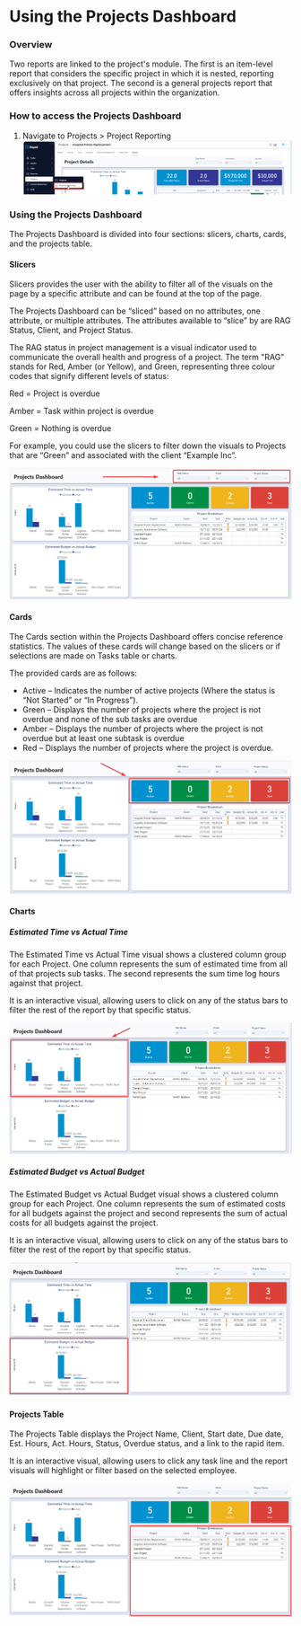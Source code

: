 # Using the Projects Dashboard

### Overview

Two reports are linked to the project's module. The first is an item-level report that considers the specific project in which it is nested, reporting exclusively on that project. The second is a general projects report that offers insights across all projects within the organization.

### How to access the Projects Dashboard

1. Navigate to Projects &gt; Project Reporting  
   ![Side bar navigate to projects dashboard](<Side bar navigate to projects dashboard.png>)

### Using the Projects Dashboard

The Projects Dashboard is divided into four sections: slicers, charts, cards, and the projects table.

#### Slicers

Slicers provides the user with the ability to filter all of the visuals on the page by a specific attribute and can be found at the top of the page.

The Projects Dashboard can be “sliced” based on no attributes, one attribute, or multiple attributes. The attributes available to “slice” by are RAG Status, Client, and Project Status.

The RAG status in project management is a visual indicator used to communicate the overall health and progress of a project. The term "RAG" stands for Red, Amber (or Yellow), and Green, representing three colour codes that signify different levels of status:

Red = Project is overdue

Amber = Task within project is overdue

Green = Nothing is overdue

For example, you could use the slicers to filter down the visuals to Projects that are “Green” and associated with the client “Example Inc”.

![Projects dashboard slicers highlighted](<Projects dashboard slicers highlighted.png>)

#### Cards

The Cards section within the Projects Dashboard offers concise reference statistics. The values of these cards will change based on the slicers or if selections are made on Tasks table or charts.

The provided cards are as follows:

- Active – Indicates the number of active projects (Where the status is “Not Started” or “In Progress”).
- Green – Displays the number of projects where the project is not overdue and none of the sub tasks are overdue
- Amber – Displays the number of projects where the project is not overdue but at least one subtask is overdue
- Red – Displays the number of projects where the project is overdue.

![Projects dashboard cards highlighted](<Projects dashboard cards highlighted.png>)

#### Charts

##### Estimated Time vs Actual Time

The Estimated Time vs Actual Time visual shows a clustered column group for each Project. One column represents the sum of estimated time from all of that projects sub tasks. The second represents the sum time log hours against that project.

It is an interactive visual, allowing users to click on any of the status bars to filter the rest of the report by that specific status.

![Projects dashboard time graph highlighted](<Projects dashboard time graph.png>)

##### Estimated Budget vs Actual Budget

The Estimated Budget vs Actual Budget visual shows a clustered column group for each Project. One column represents the sum of estimated costs for all budgets against the project and second represents the sum of actual costs for all budgets against the project.

It is an interactive visual, allowing users to click on any of the status bars to filter the rest of the report by that specific status.

![Projects dashboard budget highlighted](<Projects dashboard budget graph highlighted.png>)


#### Projects Table

The Projects Table displays the Project Name, Client, Start date, Due date, Est. Hours, Act. Hours, Status, Overdue status, and a link to the rapid item.

It is an interactive visual, allowing users to click any task line and the report visuals will highlight or filter based on the selected employee.

![Projects dashboard table highlighted](<Projects dashboard table highlighted.png>)